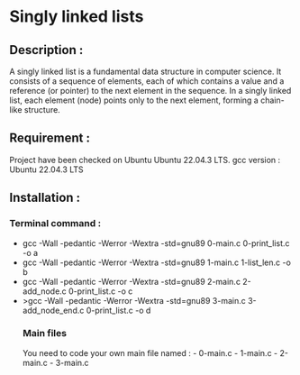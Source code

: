 <h1>Singly linked lists</h1>

<h2>Description :</h2>
A singly linked list is a fundamental data structure in computer science. It consists of a sequence of elements, each of which contains a value and a reference (or pointer) to the next element in the sequence. In a singly linked list, each element (node) points only to the next element, forming a chain-like structure.

<h2>Requirement :</h2>
Project have been checked on Ubuntu Ubuntu 22.04.3 LTS.
gcc version : Ubuntu 22.04.3 LTS

<h2>Installation :</h2>
<h3>Terminal command :</h3>
<ul>
<li>gcc -Wall -pedantic -Werror -Wextra -std=gnu89 0-main.c 0-print_list.c -o a</li>
<li>gcc -Wall -pedantic -Werror -Wextra -std=gnu89 1-main.c 1-list_len.c -o b</li>
<li>gcc -Wall -pedantic -Werror -Wextra -std=gnu89 2-main.c 2-add_node.c 0-print_list.c -o c</li>
<li>>gcc -Wall -pedantic -Werror -Wextra -std=gnu89 3-main.c 3-add_node_end.c 0-print_list.c -o d</li>
<h3>Main files</h3>
You need to code your own main file named :
- 0-main.c
- 1-main.c
- 2-main.c
- 3-main.c
